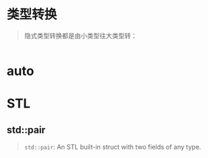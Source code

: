 # 类型转换
> 隐式类型转换都是由小类型往大类型转：
```c++

```
# auto


# STL

## std::pair
> `std::pair`: An STL built-in struct with two fields of any type.
```c++

```